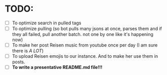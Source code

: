 # TODO:
- [ ] To optimize search in pulled tags
- [ ] To optimize pulling (so bot pulls many jsons at once, parses them and if they all failed, pull another batch. not one by one like it's happening now)
- [ ] To make her post Reisen music from youtube once per day (I am sure there is *A LOT*)
- [ ] To upload Reisen emojis to our instance. And to make her use them in posts.
- [ ] **To write a presentative README.md file!!!**
